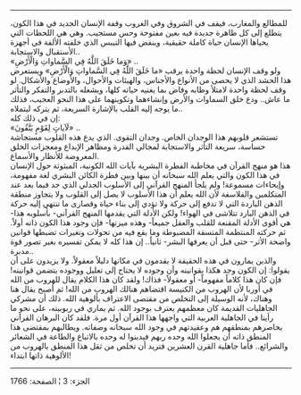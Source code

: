 ------------------------------------------------------------------------

للمطالع والمغارب، فيقف في الشروق وفي الغروب وقفة الإنسان الجديد في هذا
الكون، يتطلع إلى كل ظاهرة جديدة فيه بعين مفتوحة وحس مستجيب. وهي هي
اللحظات التي يحياها الإنسان حياة كاملة حقيقية، وينفض فيها التيبس الذي
خلفته الألفة في أجهزة الأستقبال والاستجابة..  
«وَما خَلَقَ اللَّهُ فِي السَّماواتِ وَالْأَرْضِ» ..  
ولو وقف الإنسان لحظة واحدة يرقب «ما خَلَقَ اللَّهُ فِي السَّماواتِ وَالْأَرْضِ» ويستعرض
هذا الحشد الذي لا يحصى من الأنواع والأجناس، والهيئات والأحوال، والأوضاع
والأشكال. لو وقف لحظة واحدة لامتلأ وطابه وفاض بما يغنيه حياته كلها،
ويشغله بالتدبر والتفكر والتأثر ما عاش.. ودع خلق السماوات والأرض
وإنشاءهما وتكوينهما على هذا النحو العجيب، فذلك ما يوجه إليه القلب
بالإشارة السريعة، ثم يتركه ليتملاه..  
إن في ذلك كله:  
«لَآياتٍ لِقَوْمٍ يَتَّقُونَ» ..  
تستشعر قلوبهم هذا الوجدان الخاص. وجدان التقوى. الذي يدع هذه القلوب
مستجاشة حساسة، سريعة التأثر والاستجابة لمجالي القدرة ومظاهر الإبداع
ومعجزات الخلق المعروضة للأنظار والأسماع.  
هذا هو منهج القرآن في مخاطبة الفطرة البشرية بآيات الله الكونية، المبثوثة
حول الإنسان في هذا الكون والتي يعلم الله سبحانه أن بينها وبين فطرة
الكائن البشري لغة مفهومة، وإيحاءات مسموعة! ولم يلجأ المنهج القرآني إلى
الأسلوب الجدلي الذي جد فيما بعد عند المتكلمين والفلاسفة لأن الله يعلم أن
هذا الأسلوب لا يصل إلى القلوب ولا يتجاوز منطقة الذهن الباردة التي لا
تدفع إلى حركة ولا تؤدي إلى بناء حياة وقصارى ما تنتهي إليه حركة في الذهن
البارد تتلاشى في الهواء! ولكن الأدلة التي يقدمها المنهج القرآني- بأسلوبه
هذا- هي أقوى الأدلة المقنعة للقلب والعقل جميعاً- وهذه ميزتها- فإن وجود
هذا الكون ذاته أولاً. ثم حركته المنتظمة المتسقة المضبوطة وما يقع فيه من
تحولات وتغيرات تضبطها قوانين واضحة الأثر- حتى قبل أن يعرفها البشر-
ثانياً.. إن هذا كله لا يمكن تفسيره بغير تصور قوة مدبرة..  
والذين يمارون في هذه الحقيقة لا يقدمون في مكانها دليلاً معقولاً. ولا
يزيدون على أن يقولوا: إن الكون وجد هكذا بقوانينه وأن وجوده لا يحتاج إلى
تعليل ووجوده يتضمن قوانينه! فإن كان هذا كلاماً مفهوماً- أو معقولاً- فذاك!
ولقد كان هذا الكلام يقال للهروب من الله في أوربا لأن الهروب من الكنيسة
اقتضاهم هنالك الهروب من الله! ثم أصبح يقال هنا وهناك، لأنه الوسيلة إلى
التخلص من مقتضى الاعتراف بألوهية الله. ذلك أن مشركي الجاهليات القديمة
كان معظمهم يعترف بوجود الله. ثم يماري في ربوبيته، على نحو ما رأينا في
الجاهلية العربية التي واجهها هذا القرآن أول مرة. فلقد كان البرهان
القرآني يحاصرهم بمنطقهم هم وعقيدتهم في وجود الله سبحانه وصفاته. ويطالبهم
بمقتضى هذا المنطق ذاته أن يجعلوا الله وحده ربهم فيدينوا له وحده بالاتباع
والطاعة في الشعائر والشرائع.. فأما جاهلية القرن العشرين فتريد أن تخلص من
ثقل هذا المنطق بالهروب من الألوهية ذاتها ابتداء!

------------------------------------------------------------------------

الجزء: 3 ¦ الصفحة: 1766
